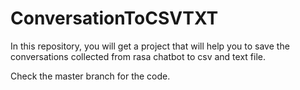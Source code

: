 # ConversationToCSVTXT
In this repository, you will get a project that will help you to save the conversations collected from rasa chatbot to csv and text file. 

Check the master branch for the code.
